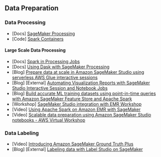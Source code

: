 
## Data Preparation

### Data Processing
- [Docs] [SageMaker Processing](https://sagemaker.readthedocs.io/en/stable/amazon_sagemaker_processing.html#amazon-sagemaker-processing)
- [Code] [Spark Containers](https://github.com/aws/sagemaker-spark-container/blob/master/available_images.md)

#### Large Scale Data Processing
- [Docs] [Spark in Processing Jobs](https://sagemaker.readthedocs.io/en/stable/amazon_sagemaker_processing.html#data-processing-with-spark)
- [Docs] [Using Dask with SageMaker Processing](https://sagemaker-examples.readthedocs.io/en/latest/sagemaker_processing/feature_transformation_with_sagemaker_processing_dask/feature_transformation_with_sagemaker_processing_dask.html)
- [Blog] [Prepare data at scale in Amazon SageMaker Studio using serverless AWS Glue interactive sessions](https://aws.amazon.com/blogs/machine-learning/prepare-data-at-scale-in-amazon-sagemaker-studio-using-serverless-aws-glue-interactive-sessions/)
- [Blog] [External] [Automating Visualization Reports with SageMaker Studio Interactive Session and Notebook Jobs](https://medium.com/@brn.pistone/streamlining-data-insights-automating-visualization-reports-with-sagemaker-studio-interactive-37d5d49480a3)
- [Blog] [Build accurate ML training datasets using point-in-time queries with Amazon SageMaker Feature Store and Apache Spark](https://aws.amazon.com/blogs/machine-learning/build-accurate-ml-training-datasets-using-point-in-time-queries-with-amazon-sagemaker-feature-store-and-apache-spark/)
- [Workshop] [SageMaker Studio integration with EMR Workshop](https://catalog.workshops.aws/sagemaker-studio-emr/en-US)
- [Video] [Using Apache Spark on Amazon EMR with SageMaker](https://www.youtube.com/watch?v=RxRENYQBxZU)
- [Video] [Scalable data preparation using Amazon SageMaker Studio notebooks - AWS Virtual Workshop](https://www.youtube.com/watch?v=UcRNNHuYsxE)

### Data Labeling
- [Video] [Introducing Amazon SageMaker Ground Truth Plus](https://www.youtube.com/watch?v=Y3Lo63yiqsU)
- [Blog] [External] [Labeling data with Label Studio on SageMaker](https://medium.com/geekculture/labeling-data-with-label-studio-on-sagemaker-e4b2d1b562f7)
